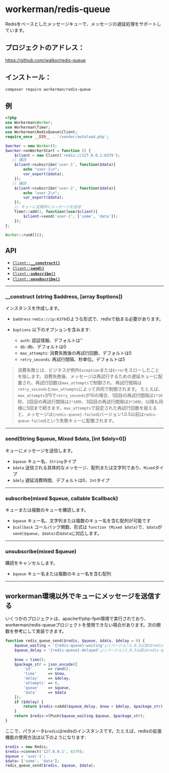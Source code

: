 # workerman/redis-queue

Redisをベースとしたメッセージキューで、メッセージの遅延処理をサポートしています。

## プロジェクトのアドレス：
https://github.com/walkor/redis-queue

## インストール：
```composer require workerman/redis-queue```

## 例
```php
<?php
use Workerman\Worker;
use Workerman\Timer;
use Workerman\RedisQueue\Client;
require_once __DIR__ . '/vendor/autoload.php';

$worker = new Worker();
$worker->onWorkerStart = function () {
    $client = new Client('redis://127.0.0.1:6379');
   // 購読
    $client->subscribe('user-1', function($data){
        echo "user-1\n";
        var_export($data);
    });
   // 購読
    $client->subscribe('user-2', function($data){
        echo "user-2\n";
        var_export($data);
    });
    // キューに定期的にメッセージを送信
    Timer::add(1, function()use($client){
        $client->send('user-1', ['some', 'data']);
    });
};

Worker::runAll();
```

## API
  * <a href="#construct"><code>Client::<b>__construct()</b></code></a>
  * <a href="#send"><code>Client::<b>send()</b></code></a>
  * <a href="#subscribe"><code>Client::<b>subscribe()</b></code></a>
  * <a href="#unsubscribe"><code>Client::<b>unsubscribe()</b></code></a>

-------------------------------------------------------

<a name="construct"></a>
### __construct (string $address, [array $options])

インスタンスを作成します。

  * `$address`  `redis://ip:6379`のような形式で、redisで始まる必要があります。 

  * `$options`  以下のオプションを含みます:
    * `auth`: 認証情報、デフォルトは''
    * `db`: db、デフォルトは0
    * `max_attempts`: 消費失敗後の再試行回数、デフォルトは5
    * `retry_seconds`: 再試行間隔、秒単位。デフォルトは5

> 消費失敗とは、ビジネスが例外`Exception`または`Error`をスローしたことを指します。消費失敗後、メッセージは再試行するための遅延キューに配置され、再試行回数は`max_attempts`で制御され、再試行間隔は`retry_seconds`と`max_attempts`によって共同で制御されます。 たとえば、`max_attempts`が5で`retry_seconds`が10の場合、1回目の再試行間隔は`1*10`秒、2回目の再試行間隔は`2*10秒`、3回目の再試行間隔は`3*10秒`、以降も同様に5回まで続きます。`max_attempts`で設定された再試行回数を超えると、メッセージは`{redis-queue}-failed`(バージョン1.0.5以前は`redis-queue-failed`)という失敗キューに配置されます。

-------------------------------------------------------

<a name="send"></a>
### send(String $queue, Mixed $data, [int $dely=0])

キューにメッセージを送信します。

* `$queue` キュー名、`String`タイプ
* `$data` 送信される具体的なメッセージ、配列または文字列であり、`Mixed`タイプ
* `$dely` 遅延消費時間、デフォルトは0、`Int`タイプ
  
-------------------------------------------------------

<a name="subscribe"></a>
### subscribe(mixed $queue, callable $callback)

キューまたは複数のキューを購読します。

* `$queue` キュー名、文字列または複数のキュー名を含む配列が可能です
* `$callback` コールバック関数、形式は `function (Mixed $data)`で、`$data`が`send($queue, $data)`の`$data`に対応します。

-------------------------------------------------------

<a name="unsubscribe"></a>
### unsubscribe(mixed $queue)

購読をキャンセルします。

* `$queue` キュー名または複数のキュー名を含む配列

-------------------------------------------------------

## workerman環境以外でキューにメッセージを送信する
いくつかのプロジェクトは、apacheやphp-fpm環境で実行されており、workerman/redis-queueプロジェクトを使用できない場合があります。次の関数を参考にして実装できます。
```php
function redis_queue_send($redis, $queue, $data, $delay = 0) {
    $queue_waiting = '{redis-queue}-waiting';//バージョン1.0.5以前はredis-queue-waiting
    $queue_delay = '{redis-queue}-delayed';//バージョン1.0.5以前はredis-queue-delayed
    
    $now = time();
    $package_str = json_encode([
        'id'       => rand(),
        'time'     => $now,
        'delay'    => $delay,
        'attempts' => 0,
        'queue'    => $queue,
        'data'     => $data
    ]);
    if ($delay) {
        return $redis->zAdd($queue_delay, $now + $delay, $package_str);
    }
    return $redis->lPush($queue_waiting.$queue, $package_str);
}
```
ここで、パラメータ`$redis`はredisのインスタンスです。たとえば、redisの拡張機能の使用方法は以下のようになります:
```php
$redis = new Redis;
$redis->connect('127.0.0.1', 6379);
$queue = 'user-1';
$data= ['some', 'data'];
redis_queue_send($redis, $queue, $data);
```
